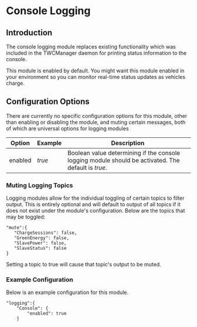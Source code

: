 # Console Logging

## Introduction

The console logging module replaces existing functionality which was included in the TWCManager daemon for printing status information to the console.

This module is enabled by default. You might want this module enabled in your environment so you can monitor real-time status updates as vehicles charge.

## Configuration Options

There are currently no specific configuration options for this module, other than enabling or disabling the module, and muting certain messages, both of which are universal options for logging modules

| Option  | Example | Description |
| ------- | ------- | ----------- |
| enabled | *true*  | Boolean value determining if the console logging module should be activated. The default is *true*. |

### Muting Logging Topics

Logging modules allow for the individual toggling of certain topics to filter output. This is entirely optional and will default to output of all topics if it does not exist under the module's configuration. Below are the topics that may be toggled:

```
"mute":{
   "ChargeSessions": false,
   "GreenEnergy": false,
   "SlavePower": false,
   "SlaveStatus": false
}
```

Setting a topic to true will cause that topic's output to be muted.

### Example Configuration

Below is an example configuration for this module.

```
"logging":{
    "Console": {
        "enabled": true
    }
```
